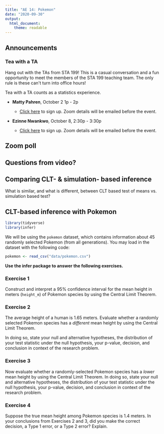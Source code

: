 ```yaml
---
title: "AE 14: Pokemon"
date: "2020-09-30"
output: 
  html_document:
    theme: readable
---
```


## Announcements 

### Tea with a TA 

Hang out with the TAs from STA 199! This is a casual conversation and a fun opportunity to meet the members of the STA 199 teaching team. The only rule is these can't turn into office hours! 

Tea with a TA counts as a statistics experience.

- **Matty Pahren**, October 2 1p - 2p
  - [Click here](https://forms.gle/CWs28UiEYYjSrhWR8) to sign up. Zoom details will be emailed before the event.

- **Ezinne Nwankwo**, October 8, 2:30p - 3:30p
  - [Click here](https://forms.gle/EPdQBFigj93JYTET7) to sign up. Zoom details will be emailed before the event.

## Zoom poll 

## Questions from video? 

## Comparing CLT- & simulation- based inference

What is similar, and what is different, between CLT based test of means vs. simulation based test?

## CLT-based inference with Pokemon


```r
library(tidyverse)
library(infer)
```

We will be using the `pokemon` dataset, which contains information about 45 randomly selected Pokemon (from all generations). You may load in the dataset with the following code: 


```r
pokemon <- read_csv("data/pokemon.csv")
```

**Use the infer package to answer the following exercises.**

### Exercise 1

Construct and interpret a 95% confidence interval for the mean height in meters (`height_m`) of Pokemon species by using the Central Limit Theorem. 

### Exercise 2

The average height of a human is 1.65 meters. Evaluate whether a randomly selected Pokemon species has a *different* mean height by using the Central Limit Theorem. 

In doing so, state your null and alternative hypotheses, the
distribution of your test statistic under the null hypothesis, your p-value, decision, and conclusion in context of the research problem.

### Exercise 3

Now evaluate whether a randomly-selected Pokemon species has a *lower* mean height by using the Central Limit Theorem. In doing so, state your null and alternative hypotheses, the distribution of your test statistic under the null hypothesis, your p-value, decision, and conclusion in context of the research problem.

### Exercise 4

Suppose the true mean height among Pokemon species is 1.4 meters. In your conclusions from Exercises 2 and 3, did you make the correct decision, a Type 1 error, or a Type 2 error? Explain.
